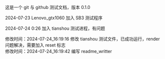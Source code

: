 这是一个 git 与 github 测试文档，版本 0.1.0

2024-07-23 Lenovo_gtx1060 加入 SB3 测试程序

2024-07-24 0:26 加入 tianshou 测试进程，有问题

修改时间：2024-07-24_16:19:16 修改 tianshou 测试文件，已成功运行，render 问题解决，需要加入 reset 标志  
修改时间：2024-07-24_16:19:42 编写 readme_writter
